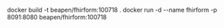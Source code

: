 docker build -t beapen/fhirform:100718 .
docker run -d --name fhirform -p 8091:8080 beapen/fhirform:100718